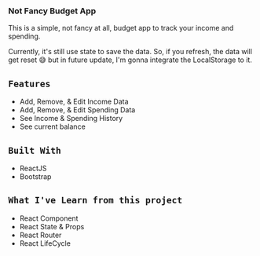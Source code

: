 ### Not Fancy Budget App 
This is a simple, not fancy at all, budget app to track your income and spending.

Currently, it's still use state to save the data. So, if you refresh, the data will get reset 😅 but in future update, I'm gonna integrate the LocalStorage to it.

## `Features`
- Add, Remove, & Edit Income Data
- Add, Remove, & Edit Spending Data
- See Income & Spending History
- See current balance

## `Built With`
- ReactJS
- Bootstrap

## `What I've Learn from this project`
- React Component
- React State & Props
- React Router
- React LifeCycle